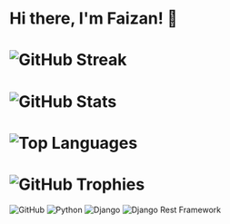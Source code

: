 # Hi there, I'm Faizan! :wave:

# ![GitHub Streak](https://github-readme-streak-stats.herokuapp.com/?user=FR1998&theme=dark)
# ![GitHub Stats](https://github-readme-stats.vercel.app/api?username=FR1998&show_icons=true&theme=radical&count_private=true)
# ![Top Languages](https://github-readme-stats.vercel.app/api/top-langs/?username=FR1998&layout=compact)
# ![GitHub Trophies](https://github-profile-trophy.vercel.app/?username=FR1998&theme=nord&column=7)


![GitHub](https://img.shields.io/badge/github-%23121011.svg?style=for-the-badge&logo=github&logoColor=white)
![Python](https://img.shields.io/badge/python-%233776AB.svg?style=for-the-badge&logo=python&logoColor=white)
![Django](https://img.shields.io/badge/django-%23092E20.svg?style=for-the-badge&logo=django&logoColor=white)
![Django Rest Framework](https://img.shields.io/badge/django_rest_framework-%2300F.svg?style=for-the-badge&logo=django&logoColor=white)
